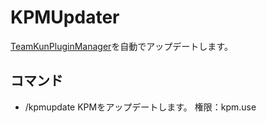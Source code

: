 # KPMUpdater
[TeamKunPluginManager](https://github.com/TeamKun/TeamKunPluginManager)を自動でアップデートします。

## コマンド
+ /kpmupdate 
  KPMをアップデートします。
  権限：kpm.use
